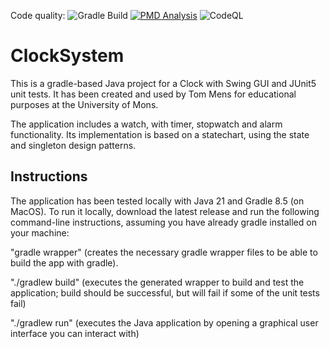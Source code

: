 Code quality: ![Gradle Build](https://github.com/MokonaNico/ClockSystem/actions/workflows/gradle.yml/badge.svg)
[![PMD Analysis](https://github.com/MokonaNico/ClockSystem/actions/workflows/pmd.yml/badge.svg)](https://github.com/MokonaNico/ClockSystem/actions/workflows/pmd.yml)
![CodeQL](https://github.com/MokonaNico/ClockSystem/actions/workflows/codeql.yml/badge.svg)

# ClockSystem

This is a gradle-based Java project for a Clock with Swing GUI and JUnit5 unit tests. It has been created and used by Tom Mens for educational purposes at the University of Mons.

The application includes a watch, with timer, stopwatch and alarm functionality.
Its implementation is based on a statechart, using the state and singleton design patterns.


## Instructions

The application has been tested locally with Java 21 and Gradle 8.5 (on MacOS). To run it locally, download the latest release and run the following command-line instructions, assuming you have already gradle installed on your machine:

"gradle wrapper" (creates the necessary gradle wrapper files to be able to build the app with gradle).

"./gradlew build" (executes the generated wrapper to build and test the application; build should be successful, but will fail if some of the unit tests fail)

"./gradlew run" (executes the Java application by opening a graphical user interface you can interact with)
